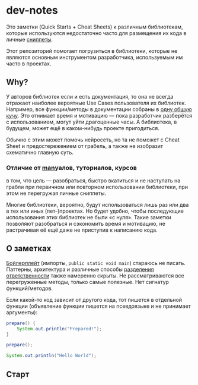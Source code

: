 # dev-notes

Это заметки (Quick Starts + Cheat Sheets) к различным библиотекам, которые
используются недостаточно часто для размещения их кода в личные
[сниппеты](https://ru.wikipedia.org/wiki/Сниппет).

Этот репозиторий помогает погрузиться в библиотеки, которые не являются основным
инструментом разработчика, используемым им часто в проектах.

## Why?

У авторов библиотек если и есть документация, то она не всегда отражает наиболее
вероятные Use Cases пользователя их библиотек. Например, все функции/методы в
документации собраны в [одну общую кучу](https://ru.wikipedia.org/wiki/Javadoc).
Это отнимает время и мотивацию — пока разработчик разберётся с использованием,
могут уйти драгоценные часы. А библиотека, в будущем, может ещё в каком-нибудь
проекте пригодиться.

Обычно с этим может помочь нейросеть, но та не поможет с Cheat Sheet и
предостережением от грабель, а также не изобразит схематично главную суть.

### Отличие от [man](https://en.wikipedia.org/wiki/Man_page)уалов, туториалов, курсов

в том, что цель — разобраться, быстро вкатиться и не наступать на грабли
при первичном или повторном использовании библиотеки, при этом не перегружая
личные сниппеты.

Многие библиотеки, вероятно, будут использоваться лишь раз или два в тех
или иных (пет-)проектах. Но будет удобно, чтобы последующие использования этих
библиотек не были «с нуля». Такие заметки позволяют разобраться и сэкономить
время и мотивацию, не растрачивая её ещё даже не приступив к написанию кода.

## О заметках

[Бойлерплейт](https://ru.wikipedia.org/wiki/Шаблонный_код)
(импорты, `public static void main`) стараюсь не писать.
Паттерны, архитектура и различные способы
[разделения ответственности](https://ru.wikipedia.org/wiki/Разделение_ответственности)
также намеренно скрыты. Не рассматриваются все перегруженные методы, только
самые полезные. Нет сигнатур функций/методов.

Если какой-то код зависит от другого кода, тот пишется в отдельной функции
(объявление функции пишется на псевдоязыке и не принимает аргументы):

```java
prepare() {
    System.out.println("Prepared!");
}
```

```java
prepare();

System.out.println("Hello World");
```

## Старт
